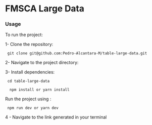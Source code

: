 
# FMSCA Large Data




### Usage

To run the project:

1- Clone the repository:
```http
 git clone git@github.com:Pedro-Alcantara-M/table-large-data.git
 ```

2- Navigate to the project directory:

3- Install dependencies: 

```http
 cd table-large-data
 ```
```http
  npm install or yarn install
```


Run the project using :

```http
 npm run dev or yarn dev
```

4 - Navigate to the link generated in your terminal

